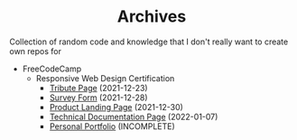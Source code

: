<h1 align='center'>Archives</h1>
Collection of random code and knowledge that I don't really want to create own repos for


+ FreeCodeCamp
	+ Responsive Web Design Certification
		+ [Tribute Page](https://github.com/CottageCabbage/Archives/tree/main/FreeCodeCamp/01_Responsive-Web-Design-Projects/01_Tribute-Page) (2021-12-23)
		+ [Survey Form](https://github.com/CottageCabbage/Archives/tree/main/FreeCodeCamp/01_Responsive-Web-Design-Projects/02_Survey-Form) (2021-12-28)
		+ [Product Landing Page](https://github.com/CottageCabbage/Archives/tree/main/FreeCodeCamp/01_Responsive-Web-Design-Projects/03_Product-Landing-Page) (2021-12-30)
		+ [Technical Documentation Page](https://github.com/CottageCabbage/Archives/tree/main/FreeCodeCamp/01_Responsive-Web-Design-Projects/04_Technical-Documentation-Page) (2022-01-07)
		+ [Personal Portfolio](https://github.com/CottageCabbage/Archives/tree/main/FreeCodeCamp/01_Responsive-Web-Design-Projects/05_Personal-Portfolio) (INCOMPLETE)